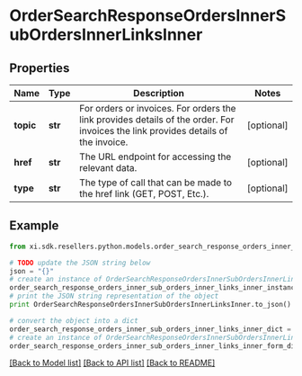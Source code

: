 # OrderSearchResponseOrdersInnerSubOrdersInnerLinksInner


## Properties

Name | Type | Description | Notes
------------ | ------------- | ------------- | -------------
**topic** | **str** | For orders or invoices. For orders the link provides details of the order. For invoices the link provides details of the invoice. | [optional] 
**href** | **str** | The URL endpoint for accessing the relevant data. | [optional] 
**type** | **str** | The type of call that can be made to the href link (GET, POST, Etc.). | [optional] 

## Example

```python
from xi.sdk.resellers.python.models.order_search_response_orders_inner_sub_orders_inner_links_inner import OrderSearchResponseOrdersInnerSubOrdersInnerLinksInner

# TODO update the JSON string below
json = "{}"
# create an instance of OrderSearchResponseOrdersInnerSubOrdersInnerLinksInner from a JSON string
order_search_response_orders_inner_sub_orders_inner_links_inner_instance = OrderSearchResponseOrdersInnerSubOrdersInnerLinksInner.from_json(json)
# print the JSON string representation of the object
print OrderSearchResponseOrdersInnerSubOrdersInnerLinksInner.to_json()

# convert the object into a dict
order_search_response_orders_inner_sub_orders_inner_links_inner_dict = order_search_response_orders_inner_sub_orders_inner_links_inner_instance.to_dict()
# create an instance of OrderSearchResponseOrdersInnerSubOrdersInnerLinksInner from a dict
order_search_response_orders_inner_sub_orders_inner_links_inner_form_dict = order_search_response_orders_inner_sub_orders_inner_links_inner.from_dict(order_search_response_orders_inner_sub_orders_inner_links_inner_dict)
```
[[Back to Model list]](../README.md#documentation-for-models) [[Back to API list]](../README.md#documentation-for-api-endpoints) [[Back to README]](../README.md)


